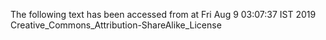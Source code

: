 The following text has been accessed from at Fri Aug 9 03:07:37 IST 2019
Creative_Commons_Attribution-ShareAlike_License
